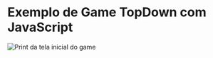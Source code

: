 # Exemplo de Game TopDown com JavaScript

![Print da tela inicial do game](public/images/print_game.png)
